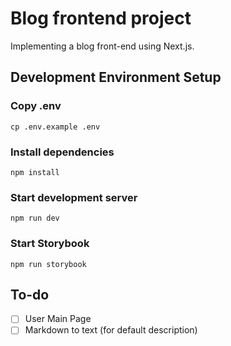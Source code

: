 # Blog frontend project

Implementing a blog front-end using Next.js.

## Development Environment Setup

### Copy .env

```shell
cp .env.example .env
```

### Install dependencies

```shell
npm install
```

### Start development server

```shell
npm run dev
```

### Start Storybook

```shell
npm run storybook
```

## To-do

- [ ] User Main Page
- [ ] Markdown to text (for default description)
